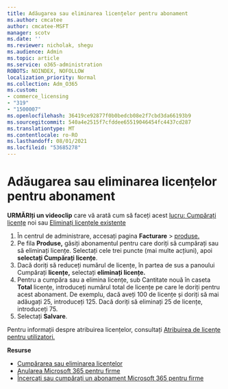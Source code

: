 ```yaml
---
title: Adăugarea sau eliminarea licențelor pentru abonament
ms.author: cmcatee
author: cmcatee-MSFT
manager: scotv
ms.date: ''
ms.reviewer: nicholak, shegu
ms.audience: Admin
ms.topic: article
ms.service: o365-administration
ROBOTS: NOINDEX, NOFOLLOW
localization_priority: Normal
ms.collection: Adm_O365
ms.custom:
- commerce_licensing
- "319"
- "1500007"
ms.openlocfilehash: 36419ce92877f0b0bedcb08e2f7cbd3da66193b9
ms.sourcegitcommit: 540a4e2515f7cfddee65519046454fc4437cd287
ms.translationtype: MT
ms.contentlocale: ro-RO
ms.lasthandoff: 08/01/2021
ms.locfileid: "53685278"
---
```

# <a name="add-or-remove-licenses-for-your-subscription"></a>Adăugarea sau eliminarea licențelor pentru abonament

**URMĂRIți un videoclip** care vă arată cum să faceți acest [lucru: Cumpărați licențe](https://go.microsoft.com/fwlink/p/?linkid=2154857) noi sau [Eliminați licențele existente](https://go.microsoft.com/fwlink/p/?linkid=2154938)

1. În centrul de administrare, accesați pagina **Facturare**  >  [produse.](https://go.microsoft.com/fwlink/p/?linkid=842054)
2. Pe fila **Produse,** găsiți abonamentul pentru care doriți să cumpărați sau să eliminați licențe. Selectați cele trei puncte (mai multe acțiuni), apoi **selectați Cumpărați licențe**.
3. Dacă doriți să reduceți numărul de licențe, în partea de sus a panoului Cumpărați **licențe,** selectați **eliminați licențe.**
4. Pentru a cumpăra sau  a elimina licențe, sub Cantitate nouă în caseta **Total** licențe, introduceți numărul total de licențe pe care le doriți pentru acest abonament. De exemplu, dacă aveți 100 de licențe și doriți să mai adăugați 25, introduceți 125. Dacă doriți să eliminați 25 de licențe, introduceți 75.
5. Selectați **Salvare**.

Pentru informații despre atribuirea licențelor, consultați [Atribuirea de licențe pentru utilizatori.](/microsoft-365/admin/manage/assign-licenses-to-users)

**Resurse**
  
- [Cumpărarea sau eliminarea licențelor](/microsoft-365/commerce/licenses/buy-licenses)
- [Anularea Microsoft 365 pentru firme](/microsoft-365/commerce/subscriptions/cancel-your-subscription)
- [Încercați sau cumpărați un abonament Microsoft 365 pentru firme](/microsoft-365/commerce/try-or-buy-microsoft-365)